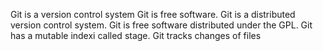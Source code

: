 Git is a version control system
Git is free software.
Git is a distributed version control system.
Git is free software distributed under the GPL.
Git has a mutable indexi called stage.
Git tracks changes of files 
